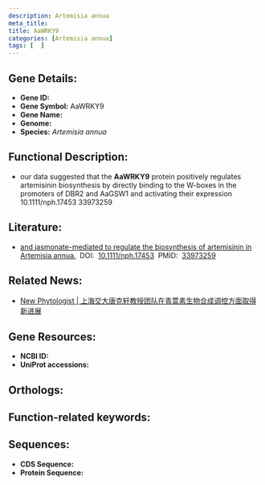 ```yaml
---
description: Artemisia annua
meta_title:
title: AaWRKY9
categories: [Artemisia annua]
tags: [  ]
---
```


## Gene Details:
- **Gene ID:**	[]()
- **Gene Symbol:** AaWRKY9
- **Gene Name:** 
- **Genome:** []()
- **Species:** *Artemisia annua*

## Functional Description:
   - our data suggested that the **AaWRKY9** protein positively regulates artemisinin biosynthesis by directly binding to the W-boxes in the promoters of DBR2 and AaGSW1 and activating their expression	10.1111/nph.17453	33973259

## Literature:
   - [and jasmonate-mediated to regulate the biosynthesis of artemisinin in Artemisia annua.]( https://nph.onlinelibrary.wiley.com/doi/full/10.1111/nph.17453)&nbsp;&nbsp;DOI:&nbsp;&nbsp;[10.1111/nph.17453](https://nph.onlinelibrary.wiley.com/doi/full/10.1111/nph.17453)&nbsp;&nbsp;PMID:&nbsp;&nbsp;[33973259](https://pubmed.ncbi.nlm.nih.gov/33973259/)

## Related News:
   - [New Phytologist | 上海交大唐克轩教授团队在青蒿素生物合成调控方面取得新进展](https://mp.weixin.qq.com/s?__biz=Mzg3MDEwNDEyMg==&mid=2247510167&idx=5&sn=c5cd85073958b4e73ee3df396f7695f8&chksm=ce9005c2f9e78cd43b07a238337aa572a9f4a1250e2688e541d622c73e3ddb51f616413bb4e5&scene=27#wechat_redirect)

## Gene Resources:
- **NCBI ID:** [](https://www.ncbi.nlm.nih.gov/gene/?term=)
- **UniProt accessions:** [](https://www.uniprot.org/uniprotkb//entry)

## Orthologs:


## Function-related keywords:


## Sequences:
- **CDS Sequence:**
- **Protein Sequence:**

